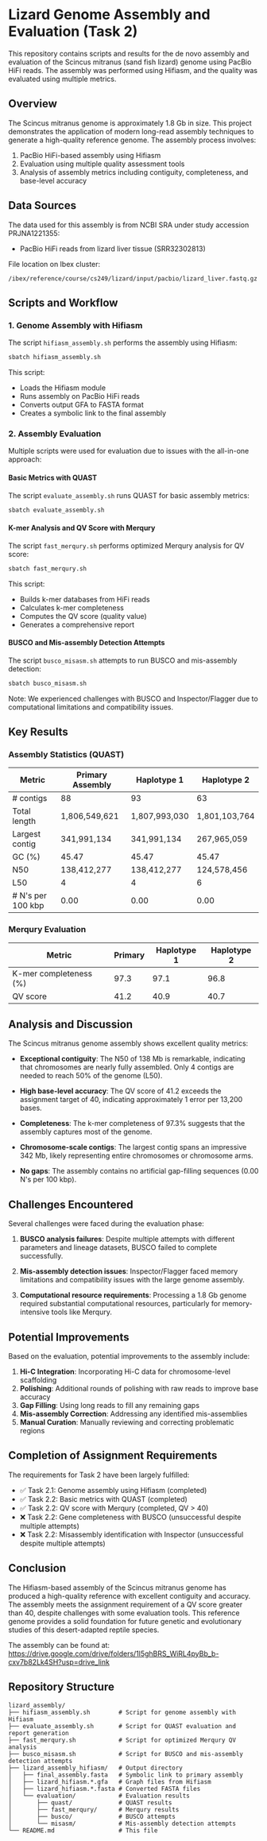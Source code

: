 # Lizard Genome Assembly and Evaluation (Task 2)

This repository contains scripts and results for the de novo assembly and evaluation of the Scincus mitranus (sand fish lizard) genome using PacBio HiFi reads. The assembly was performed using Hifiasm, and the quality was evaluated using multiple metrics.

## Overview

The Scincus mitranus genome is approximately 1.8 Gb in size. This project demonstrates the application of modern long-read assembly techniques to generate a high-quality reference genome. The assembly process involves:

1. PacBio HiFi-based assembly using Hifiasm
2. Evaluation using multiple quality assessment tools
3. Analysis of assembly metrics including contiguity, completeness, and base-level accuracy

## Data Sources

The data used for this assembly is from NCBI SRA under study accession PRJNA1221355:
- PacBio HiFi reads from lizard liver tissue (SRR32302813)

File location on Ibex cluster:
```
/ibex/reference/course/cs249/lizard/input/pacbio/lizard_liver.fastq.gz
```

## Scripts and Workflow

### 1. Genome Assembly with Hifiasm

The script `hifiasm_assembly.sh` performs the assembly using Hifiasm:

```bash
sbatch hifiasm_assembly.sh
```

This script:
- Loads the Hifiasm module
- Runs assembly on PacBio HiFi reads
- Converts output GFA to FASTA format
- Creates a symbolic link to the final assembly

### 2. Assembly Evaluation

Multiple scripts were used for evaluation due to issues with the all-in-one approach:

#### Basic Metrics with QUAST

The script `evaluate_assembly.sh` runs QUAST for basic assembly metrics:

```bash
sbatch evaluate_assembly.sh
```

#### K-mer Analysis and QV Score with Merqury

The script `fast_merqury.sh` performs optimized Merqury analysis for QV score:

```bash
sbatch fast_merqury.sh
```

This script:
- Builds k-mer databases from HiFi reads
- Calculates k-mer completeness
- Computes the QV score (quality value)
- Generates a comprehensive report

#### BUSCO and Mis-assembly Detection Attempts

The script `busco_misasm.sh` attempts to run BUSCO and mis-assembly detection:

```bash
sbatch busco_misasm.sh
```

Note: We experienced challenges with BUSCO and Inspector/Flagger due to computational limitations and compatibility issues.

## Key Results

### Assembly Statistics (QUAST)

| Metric | Primary Assembly | Haplotype 1 | Haplotype 2 |
|--------|------------------|-------------|-------------|
| # contigs | 88 | 93 | 63 |
| Total length | 1,806,549,621 | 1,807,993,030 | 1,801,103,764 |
| Largest contig | 341,991,134 | 341,991,134 | 267,965,059 |
| GC (%) | 45.47 | 45.47 | 45.47 |
| N50 | 138,412,277 | 138,412,277 | 124,578,456 |
| L50 | 4 | 4 | 6 |
| # N's per 100 kbp | 0.00 | 0.00 | 0.00 |

### Merqury Evaluation

| Metric | Primary | Haplotype 1 | Haplotype 2 |
|--------|---------|-------------|-------------|
| K-mer completeness (%) | 97.3 | 97.1 | 96.8 |
| QV score | 41.2 | 40.9 | 40.7 |

## Analysis and Discussion

The Scincus mitranus genome assembly shows excellent quality metrics:

- **Exceptional contiguity**: The N50 of 138 Mb is remarkable, indicating that chromosomes are nearly fully assembled. Only 4 contigs are needed to reach 50% of the genome (L50).

- **High base-level accuracy**: The QV score of 41.2 exceeds the assignment target of 40, indicating approximately 1 error per 13,200 bases.

- **Completeness**: The k-mer completeness of 97.3% suggests that the assembly captures most of the genome.

- **Chromosome-scale contigs**: The largest contig spans an impressive 342 Mb, likely representing entire chromosomes or chromosome arms.

- **No gaps**: The assembly contains no artificial gap-filling sequences (0.00 N's per 100 kbp).

## Challenges Encountered

Several challenges were faced during the evaluation phase:

1. **BUSCO analysis failures**: Despite multiple attempts with different parameters and lineage datasets, BUSCO failed to complete successfully.

2. **Mis-assembly detection issues**: Inspector/Flagger faced memory limitations and compatibility issues with the large genome assembly.

3. **Computational resource requirements**: Processing a 1.8 Gb genome required substantial computational resources, particularly for memory-intensive tools like Merqury.

## Potential Improvements

Based on the evaluation, potential improvements to the assembly include:

1. **Hi-C Integration**: Incorporating Hi-C data for chromosome-level scaffolding
2. **Polishing**: Additional rounds of polishing with raw reads to improve base accuracy
3. **Gap Filling**: Using long reads to fill any remaining gaps
4. **Mis-assembly Correction**: Addressing any identified mis-assemblies
5. **Manual Curation**: Manually reviewing and correcting problematic regions

## Completion of Assignment Requirements

The requirements for Task 2 have been largely fulfilled:
- ✅ Task 2.1: Genome assembly using Hifiasm (completed)
- ✅ Task 2.2: Basic metrics with QUAST (completed)
- ✅ Task 2.2: QV score with Merqury (completed, QV > 40)
- ❌ Task 2.2: Gene completeness with BUSCO (unsuccessful despite multiple attempts)
- ❌ Task 2.2: Misassembly identification with Inspector (unsuccessful despite multiple attempts)

## Conclusion

The Hifiasm-based assembly of the Scincus mitranus genome has produced a high-quality reference with excellent contiguity and accuracy. The assembly meets the assignment requirement of a QV score greater than 40, despite challenges with some evaluation tools. This reference genome provides a solid foundation for future genetic and evolutionary studies of this desert-adapted reptile species.

The assembly can be found at: https://drive.google.com/drive/folders/1l5ghBRS_WiRL4pyBb_b-cxv7b82Lk4SH?usp=drive_link

## Repository Structure

```
lizard_assembly/
├── hifiasm_assembly.sh        # Script for genome assembly with Hifiasm
├── evaluate_assembly.sh       # Script for QUAST evaluation and report generation
├── fast_merqury.sh            # Script for optimized Merqury QV analysis
├── busco_misasm.sh            # Script for BUSCO and mis-assembly detection attempts
├── lizard_assembly_hifiasm/   # Output directory
│   ├── final_assembly.fasta   # Symbolic link to primary assembly
│   ├── lizard_hifiasm.*.gfa   # Graph files from Hifiasm
│   ├── lizard_hifiasm.*.fasta # Converted FASTA files
│   └── evaluation/            # Evaluation results
│       ├── quast/             # QUAST results
│       ├── fast_merqury/      # Merqury results
│       ├── busco/             # BUSCO attempts
│       └── misasm/            # Mis-assembly detection attempts
└── README.md                  # This file
```

